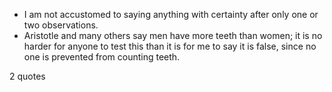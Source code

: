  - I am not accustomed to saying anything with certainty after only one or two observations.
 - Aristotle and many others say men have more teeth than women; it is no harder for anyone to test this than it is for me to say it is false, since no one is prevented from counting teeth.

2 quotes
